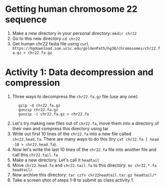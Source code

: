 # Getting human chromosome 22 sequence
1. Make a new directory in your personal directory: `mkdir chr22`
2. Go to this new directory `cd chr22`
3. Get human chr22 fasta file using `curl https://hgdownload.soe.ucsc.edu/goldenPath/hg38/chromosomes/chr22.fa.gz > chr22.fa.gz`

# Activity 1: Data decompression and compression
1. Three ways to decompress the `chr22.fa.gz` file (use any one):

```
      gzip -d chr22.fa.gz
      gunzip chr22.fa.gz
      gunzip -c chr22.fa.gz > chr22.fa
```

2. Let's try making new files out of `chr22.fa`, move them into a directory of their own and compress this directory using tar
3. Write out first 10 lines of the `chr22.fa` into a new file called `chr22.head.fa`. There are many ways to do this (try `cat chr22.fa | head -10 > chr22.head.fa`).
4. Now let's write the last 10 lines of the `chr22.fa` file into another file and call this `chr22.tail.fa`
5. Make a new directory. Let's call it `headtail`
6. Move `chr22.head.fa` and `chr22.tail.fa` to this directory: `mv chr22.*.fa headtail/`
7. Now archive this directory: `tar czfv chr22headtail.tar.gz headtail/*`
8. Take a screen shot of steps 1-8 to submit as class activity 1.



